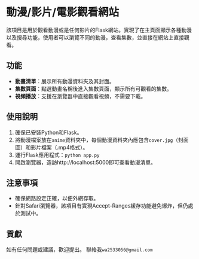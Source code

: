 # 動漫/影片/電影觀看網站

該項目是用於觀看動漫或是任何影片的Flask網站。實現了在主頁面顯示各種動漫以及搜尋功能，使用者可以瀏覽不同的動漫，查看集數，並直接在網站上直接觀看。

## 功能

- **動畫清單**：展示所有動漫資料夾及其封面。
- **集數頁面**：點選動畫名稱後進入集數頁面，顯示所有可觀看的集數。
- **視頻播放**：支援在瀏覽器中直接觀看視頻，不需要下載。

## 使用說明

1. 確保已安裝Python和Flask。
2. 將動漫檔案放在`anime`資料夾中，每個動漫資料夾內應包含`cover.jpg`（封面圖）和影片檔案（.mp4格式）。
3. 運行Flask應用程式：`python app.py`
4. 開啟瀏覽器，造訪http://localhost:5000即可查看動漫清單。

## 注意事項

- 確保網路設定正確，以便外網存取。
- 針對Safari瀏覽器，該項目有實現Accept-Ranges緩存功能避免爆炸，但仍處於測試中。

## 貢獻

如有任何問題或建議，歡迎提出。
聯絡我`wa2533056@gmail.com`
